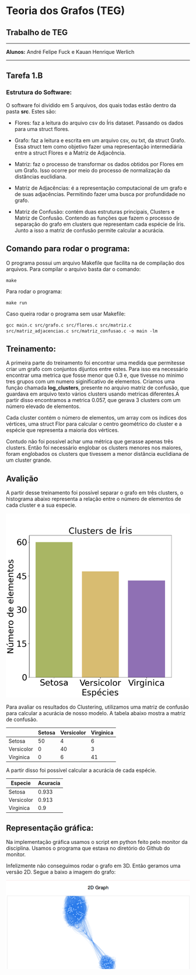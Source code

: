 # Teoria dos Grafos (TEG)

## Trabalho de TEG

---

**Alunos:** André Felipe Fuck e Kauan Henrique Werlich

---

## Tarefa 1.B

### Estrutura do Software:

O software foi dividido em 5 arquivos, dos quais todas estão dentro da pasta **src**. Estes são:

+ Flores: faz a leitura do arquivo csv do Íris dataset. Passando os dados para uma struct flores.

+ Grafo: faz a leitura e escrita em um arquivo csv, ou txt, da struct Grafo. Essa struct tem como objetivo fazer uma representação intermediária     entre a struct Flores e a Matriz de Adjacência.

+ Matriz: faz o processo de transformar os dados obtidos por Flores em um Grafo. Isso ocorre por meio do processo de normalização da distâncias euclidiana.

+ Matriz de Adjacências: é a representação computacional de um grafo e de suas adjacências. Permitindo fazer uma busca por profundidade no grafo.

+ Matriz de Confusão: contém duas estruturas principais, Clusters e Matriz de Confusão. Contendo as funções que fazem o processo de separação do grafo em clusters que representam cada espécie de Íris. Junto a isso a matriz de confusão permite calcular a acurácia.

## Comando para rodar o programa:

O programa possui um arquivo Makefile que facilita na de compilação dos arquivos. Para compilar o arquivo basta dar o comando:

```
make
```

Para rodar o programa:

```
make run
```

Caso queira rodar o programa sem usar Makefile:

```
gcc main.c src/grafo.c src/flores.c src/matriz.c src/matriz_adjacencias.c src/matriz_confusao.c -o main -lm
```

## Treinamento:

A primeira parte do treinamento foi encontrar uma medida que permitesse criar um grafo com conjuntos dijuntos entre estes. Para isso era necessário encontrar uma metrica que fosse menor que 0.3 e, que tivesse no minimo tres grupos com um numero siginificativo de elementos. Criamos uma função chamada **log_clusters**, presente no arquivo matriz de confusão, que guardava em arquivo texto vários clusters usando metricas diferentes.A partir disso encontramos a metrica 0.057, que gerava 3 clusters com um número elevado de elementos.

Cada cluster contém o número de elementos, um array com os índices dos vértices, uma struct Flor para calcular o centro geométrico do cluster e a espécie que representa a maioria dos vértices.

Contudo não foi possível achar uma métrica que gerasse apenas três clusters. Então foi necessário englobar os clusters menores nos maiores, foram englobados os clusters que tivessem a menor distância euclidiana de um cluster grande.

## Avalição

A partir desse treinamento foi possível separar o grafo em três clusters, o histograma abaixo representa a relação entre o número de elementos de cada cluster e a sua especie.

![grafico numero de elementos de cada especie](assets/histograma.png)

Para avaliar os resultados do Clustering, utilizamos uma matriz de confusão para calcular a acurácia de nosso modelo. A tabela abaixo mostra a matriz de confusão.

|   |    Setosa|  Versicolor |   Virginica|
|---|---|---|---|
|  Setosa |  50 |  4 |  6 |
|  Versicolor |  0 |  40 |  3 |
|  Virginica |  0 |  6 |   41|

A partir disso foi possível calcular a acurácia de cada espécie.

|Especie |Acuracia   |
|---|---|
| Setosa |  0.933 |
| Versicolor  | 0.913  |
| Virginica |   0.9|

## Representação gráfica:

Na implementação gráfica usamos o script em python feito pelo monitor da disciplina. Usamos o programa que estava no diretório do Github do monitor.

Infelizmente não conseguimos rodar o grafo em 3D. Então geramos uma versão 2D. Segue a baixo a imagem do grafo:

![grafo](assets/imagem_grafo.png)
